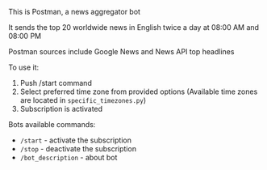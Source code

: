 This is Postman, a news aggregator bot

It sends the top 20 worldwide news in English twice a day at 08:00 AM and 08:00 PM

Postman sources include Google News and News API top headlines

To use it:
1. Push /start command
2. Select preferred time zone from provided options (Available time zones are located in `specific_timezones.py`)
3. Subscription is activated

Bots available commands:
* `/start` - activate the subscription
* `/stop` - deactivate the subscription
* `/bot_description` - about bot